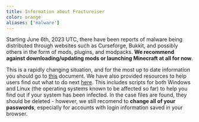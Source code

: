 ```yaml
---
title: Information about Fractureiser
color: orange
aliases: ['malware']
---
```


Starting June 6th, 2023 UTC, there have been reports of malware being distributed through websites such as Curseforge, Bukkit, and possibly others in the form of mods, plugins, and modpacks. **We recommend against downloading/updating mods or launching Minecraft at all for now**. 

This is a rapidly changing situation, and for the most up to date information you should go to [this](https://hackmd.io/@jaskarth4/B1gaTOaU2) document. We have also provided resources to help users find out what to do next [here](https://prismlauncher.org/news/cf-compromised-alert/#what-can-i-do). This includes scripts for both Windows and Linux (the operating systems known to be affected so far) to help you find out if your system has been infected. In the case files are found, they should be deleted - however, we still recomend to **change all of your passwords**, especially for accounts with login information saved in your browser. 
